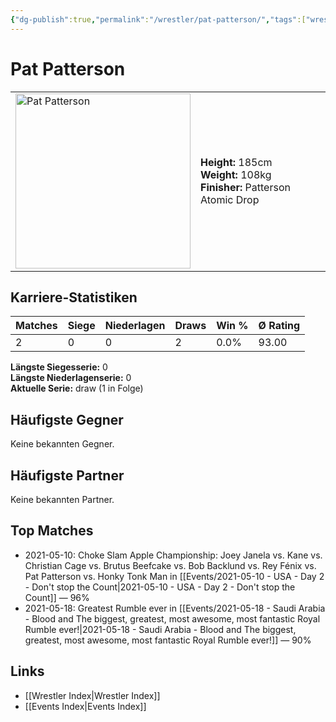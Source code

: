 ```yaml
---
{"dg-publish":true,"permalink":"/wrestler/pat-patterson/","tags":["wrestler"],"noteIcon":"","created":"2025-08-11T09:33:20.468+02:00"}
---
```



# Pat Patterson

<table>
<tr>
<td><img src="Pat Patterson.png" width="280" alt="Pat Patterson"></td>
<td>
<b>Height:</b> 185cm<br>
<b>Weight:</b> 108kg<br>
<b>Finisher:</b> Patterson Atomic Drop<br>
</td>
</tr>
</table>

## Karriere-Statistiken

| Matches | Siege | Niederlagen | Draws | Win % | Ø Rating |
|---------|-------|-------------|-------|-------|-----------|
| 2 | 0 | 0 | 2 | 0.0% | 93.00 |

**Längste Siegesserie:** 0<br>**Längste Niederlagenserie:** 0<br>**Aktuelle Serie:** draw (1 in Folge)


## Häufigste Gegner
Keine bekannten Gegner.

## Häufigste Partner
Keine bekannten Partner.

## Top Matches
- 2021-05-10: Choke Slam Apple Championship: Joey Janela vs. Kane vs. Christian Cage vs. Brutus Beefcake vs. Bob Backlund vs. Rey Fénix vs. Pat Patterson vs. Honky Tonk Man in [[Events/2021-05-10 - USA - Day 2 - Don't stop the Count\|2021-05-10 - USA - Day 2 - Don't stop the Count]] — 96%
- 2021-05-18: Greatest Rumble ever in [[Events/2021-05-18 - Saudi Arabia - Blood and The biggest, greatest, most awesome, most fantastic Royal Rumble ever!\|2021-05-18 - Saudi Arabia - Blood and The biggest, greatest, most awesome, most fantastic Royal Rumble ever!]] — 90%

## Links
- [[Wrestler Index\|Wrestler Index]]
- [[Events Index\|Events Index]]
